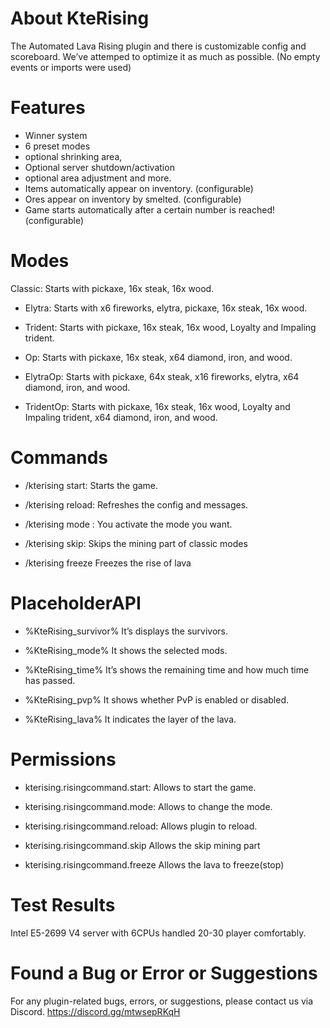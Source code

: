 # About KteRising
The Automated Lava Rising plugin and there is customizable config and scoreboard.
We’ve attemped to optimize it as much as possible. (No empty events or imports were used)

# Features

- Winner system
- 6 preset modes
- optional shrinking area,
- Optional server shutdown/activation 
- optional area adjustment and more.
- Items automatically appear on inventory. (configurable)
- Ores appear on inventory by smelted. (configurable)
- Game starts automatically after a certain number is reached! (configurable)

# Modes
Classic:
  Starts with pickaxe, 16x steak, 16x wood.

- Elytra:
  Starts with x6 fireworks, elytra, pickaxe, 16x steak, 16x wood.

- Trident:
  Starts with pickaxe, 16x steak, 16x wood, Loyalty and Impaling trident.

- Op:
  Starts with pickaxe, 16x steak, x64 diamond, iron, and wood.

- ElytraOp:
  Starts with pickaxe, 64x steak, x16 fireworks, elytra, x64 diamond, iron, and wood.

- TridentOp:
  Starts with pickaxe, 16x steak, 16x wood, Loyalty and Impaling trident, x64 diamond, iron, and wood.

# Commands

- /kterising start:
Starts the game.

- /kterising reload:
Refreshes the config and messages.

- /kterising mode <mode>:
You activate the mode you want.

- /kterising skip:
Skips the mining part of classic modes

- /kterising freeze
Freezes the rise of lava

# PlaceholderAPI

- %KteRising_survivor%
It’s displays the survivors.

- %KteRising_mode%
It shows the selected mods.

- %KteRising_time%
It’s shows the remaining time and how much time has passed.

- %KteRising_pvp%
It shows whether PvP is enabled or disabled.

- %KteRising_lava%
It indicates the layer of the lava.

# Permissions

- kterising.risingcommand.start: 
Allows to start the game.

- kterising.risingcommand.mode:
Allows to change the mode.

- kterising.risingcommand.reload:
Allows plugin to reload.

- kterising.risingcommand.skip
Allows the skip mining part

- kterising.risingcommand.freeze
Allows the lava to freeze(stop)

# Test Results

Intel E5-2699 V4 server with 6CPUs handled 20-30 player comfortably.

# Found a Bug or Error or Suggestions

For any plugin-related bugs, errors, or suggestions, please contact us via Discord.
https://discord.gg/mtwsepRKqH
